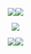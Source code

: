 

<p align="center"><img src="https://github.com/user-attachments/assets/18ca523e-9734-4d24-ae4f-15d2395dec46" /><a href="https://rentry.co/seraphite"><img src="https://github.com/user-attachments/assets/b173efc1-dd14-42c0-90ab-7d633a237688" /></a></p>
<p align="center"><a href="https://en.pronouns.page/@acornious"><img src="https://github.com/user-attachments/assets/9bbf3a99-8d8c-4ccd-abec-669f10a004e7" /></a></p>
<p align="center"><a href="https://www.instagram.com/acornyum/"><img src="https://github.com/user-attachments/assets/a9b80aef-9186-466d-beb5-f35d0241f30a" /></a><img src="https://github.com/user-attachments/assets/4f1d7308-7d4c-46ee-b5f1-4513db3a3f90" /></p>

